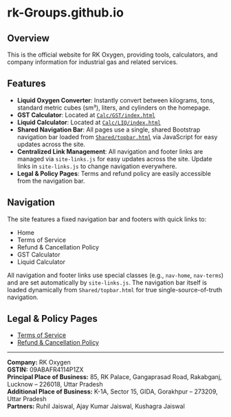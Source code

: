 
# rk-Groups.github.io

## Overview

This is the official website for RK Oxygen, providing tools, calculators, and company information for industrial gas and related services.

## Features
- **Liquid Oxygen Converter**: Instantly convert between kilograms, tons, standard metric cubes (sm³), liters, and cylinders on the homepage.
- **GST Calculator**: Located at [`Calc/GST/index.html`](Calc/GST/index.html)
- **Liquid Calculator**: Located at [`Calc/LIQ/index.html`](Calc/LIQ/index.html)
- **Shared Navigation Bar**: All pages use a single, shared Bootstrap navigation bar loaded from [`Shared/topbar.html`](Shared/topbar.html) via JavaScript for easy updates across the site.
- **Centralized Link Management**: All navigation and footer links are managed via `site-links.js` for easy updates across the site. Update links in `site-links.js` to change navigation everywhere.
- **Legal & Policy Pages**: Terms and refund policy are easily accessible from the navigation bar.

## Navigation
The site features a fixed navigation bar and footers with quick links to:
- Home
- Terms of Service
- Refund & Cancellation Policy
- GST Calculator
- Liquid Calculator

All navigation and footer links use special classes (e.g., `nav-home`, `nav-terms`) and are set automatically by `site-links.js`.
The navigation bar itself is loaded dynamically from `Shared/topbar.html` for true single-source-of-truth navigation.

## Legal & Policy Pages

- [Terms of Service](companies/rk-oxygen/gorakhpur/terms.html)
- [Refund & Cancellation Policy](companies/rk-oxygen/gorakhpur/refund-policy.html)

---
**Company:** RK Oxygen  
**GSTIN:** 09ABAFR4114P1ZX  
**Principal Place of Business:** 85, RK Palace, Gangaprasad Road, Rakabganj, Lucknow – 226018, Uttar Pradesh  
**Additional Place of Business:** K-1A, Sector 15, GIDA, Gorakhpur – 273209, Uttar Pradesh  
**Partners:** Ruhil Jaiswal, Ajay Kumar Jaiswal, Kushagra Jaiswal
